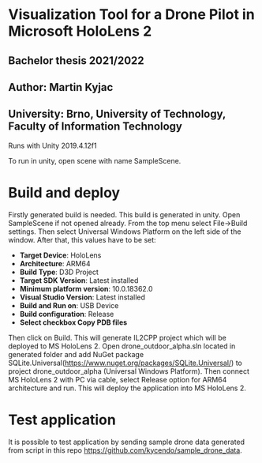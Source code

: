 # Visualization Tool for a Drone Pilot in Microsoft HoloLens 2
## Bachelor thesis 2021/2022
## Author: Martin Kyjac
## University: Brno, University of Technology, Faculty of Information Technology

Runs with Unity 2019.4.12f1

To run in unity, open scene with name SampleScene.

# Build and deploy
Firstly generated build is needed. This build is generated in unity. Open SampleScene if not opened already. From the top menu select File->Build settings. Then select Universal Windows Platform on the left side of the window. After that, this values have to be set:
- **Target Device**: HoloLens
- **Architecture**: ARM64
- **Build Type**: D3D Project
- **Target SDK Version**: Latest installed
- **Minimum platform version**: 10.0.18362.0
- **Visual Studio Version**: Latest installed
- **Build and Run on**: USB Device
- **Build configuration**: Release
- **Select checkbox Copy PDB files**

Then click on Build. This will generate IL2CPP project which will be deployed to MS HoloLens 2. Open drone_outdoor_alpha.sln located in generated folder and add NuGet package SQLite.Universal(https://www.nuget.org/packages/SQLite.Universal/) to project drone_outdoor_alpha (Universal Windows Platform). Then connect MS HoloLens 2 with PC via cable, select Release option for ARM64 architecture and run. This will deploy the application into MS HoloLens 2.

# Test application
It is possible to test application by sending sample drone data generated from script in this repo https://github.com/kycendo/sample_drone_data.
